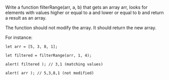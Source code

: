 Write a function filterRange(arr, a, b) that gets an array arr, looks for elements with values higher or equal to a and lower or equal to b and return a result as an array.

The function should not modify the array. It should return the new array.

For instance:

```
let arr = [5, 3, 8, 1];

let filtered = filterRange(arr, 1, 4);

alert( filtered ); // 3,1 (matching values)

alert( arr ); // 5,3,8,1 (not modified)